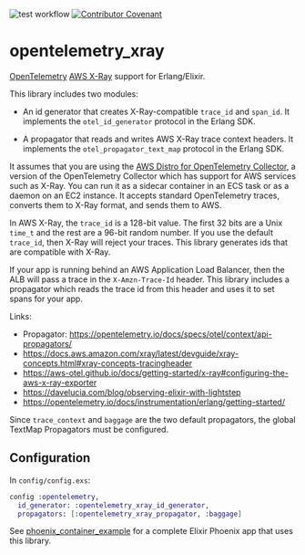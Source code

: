 ![test workflow](https://github.com/reachfh/logger_formatter_json/actions/workflows/test.yml/badge.svg)
[![Contributor Covenant](https://img.shields.io/badge/Contributor%20Covenant-2.1-4baaaa.svg)](CODE_OF_CONDUCT.md)

# opentelemetry_xray

[OpenTelemetry](https://opentelemetry.io/) [AWS X-Ray](https://aws.amazon.com/xray/) support for Erlang/Elixir.

This library includes two modules:

* An id generator that creates X-Ray-compatible `trace_id` and `span_id`.
  It implements the `otel_id_generator` protocol in the Erlang SDK.

* A propagator that reads and writes AWS X-Ray trace context headers.
  It implements the `otel_propagator_text_map` protocol in the Erlang SDK.

It assumes that you are using the
[AWS Distro for OpenTelemetry Collector](https://aws-otel.github.io/docs/getting-started/collector),
a version of the OpenTelemetry Collector which has support for AWS services
such as X-Ray. You can run it as a sidecar container in an ECS task or as a
daemon on an EC2 instance. It accepts standard OpenTelemetry traces, converts
them to X-Ray format, and sends them to AWS.

In AWS X-Ray, the `trace_id` is a 128-bit value. The first 32 bits are a Unix
`time_t` and the rest are a 96-bit random number. If you use the default
`trace_id`, then X-Ray will reject your traces. This library generates ids that
are compatible with X-Ray.

If your app is running behind an AWS Application Load Balancer, then the ALB
will pass a trace in the `X-Amzn-Trace-Id` header. This library includes a
propagator which reads the trace id from this header and uses it to set spans
for your app.

Links:

* Propagator: https://opentelemetry.io/docs/specs/otel/context/api-propagators/
* https://docs.aws.amazon.com/xray/latest/devguide/xray-concepts.html#xray-concepts-tracingheader
* https://aws-otel.github.io/docs/getting-started/x-ray#configuring-the-aws-x-ray-exporter
* https://davelucia.com/blog/observing-elixir-with-lightstep
* https://opentelemetry.io/docs/instrumentation/erlang/getting-started/

Since `trace_context` and `baggage` are the two default propagators, the
global TextMap Propagators must be configured.

## Configuration

In `config/config.exs`:

```elixir
config :opentelemetry,
  id_generator: :opentelemetry_xray_id_generator,
  propagators: [:opentelemetry_xray_propagator, :baggage]
```

See [phoenix_container_example](https://github.com/cogini/phoenix_container_example)
for a complete Elixir Phoenix app that uses this library.
